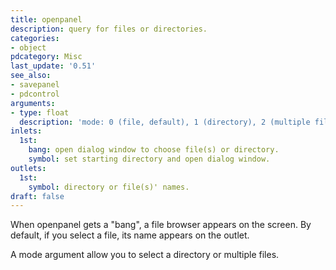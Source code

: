 ```yaml
---
title: openpanel
description: query for files or directories.
categories:
- object
pdcategory: Misc
last_update: '0.51'
see_also:
- savepanel
- pdcontrol
arguments:
- type: float
  description: 'mode: 0 (file, default), 1 (directory), 2 (multiple files).'
inlets:
  1st:
    bang: open dialog window to choose file(s) or directory.
    symbol: set starting directory and open dialog window.
outlets:
  1st:
    symbol: directory or file(s)' names.
draft: false
---
```

When openpanel gets a "bang", a file browser appears on the screen. By default, if you select a file, its name appears on the outlet.

A mode argument allow you to select a directory or multiple files.
